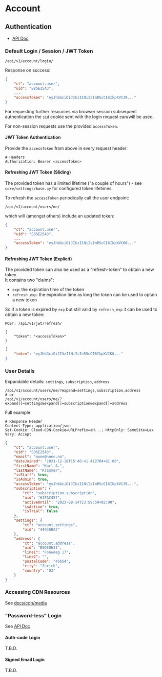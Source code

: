 # Account

## Authentication

 - [API Doc](https://openbroadcast.ch/api/v1/schema/redoc/#tag/authentication)

### Default Login / Session / JWT Token

```
/api/v1/account/login/
```

Response on success:

```json
{
    "ct": "account.user",
    "uid": "E85E25A3",
    ...
    "accessToken": "eyJhbGciOiJIUzI1NiIsInR5cCI6IkpXVCJ9..."
}
```

For requesting further resources via browser session subsequent authentication the `sid` cookie sent with the 
login request can/will be used.

For non-session requests use the provided `accessToken`.

#### JWT Token Authentication

Provide the `accessToken` from above in every request header:

```
# Headers
Authorization: Bearer <accessToken>
```


#### Refreshing JWT Token (Sliding)

The provided token has a limited lifetime ("a couple of hours") - see `core/settings/base.py` for configured token 
lifetimes.

To refresh the `accessToken` periodically call the user endpoint:

```
/api/v1/account/users/me/
```

which will (amongst others) include an updated token:

```json
{
    "ct": "account.user",
    "uid": "E85E25A3",
    ...
    "accessToken": "eyJhbGciOiJIUzI1NiIsInR5cCI6IkpXVCK0..."
}
```


#### Refreshing JWT Token (Explicit)

The provided token can also be used as a "refresh-token" to obtain a new token.  
It contains two "claims":
 - `exp`: the expiration time of the token
 - `refresh_exp`: the expiration time as long the token can be used to optain a new token

So if a token is expired by `exp` but still valid by `refresh_exp` it can be used to obtain a new token:

```
POST: /api/v1/jwt/refresh/

{
    "token": "<accessToken>"
}
```

```json
{
    "token": "eyJhbGciOiJIUzI1NiIsInR5cCI6IkpXVCK0..."
}
```


### User Details

Expandable details: `settings`, `subscription`, `address`

```
/api/v1/account/users/me/?expand=settings,subscription,address
# or
/api/v1/account/users/me/?expand[]=settings&expand[]=subscription&expand[]=address
```

Full example:

```
# Response Header
Content-Type: application/json
Set-Cookie: Cloud-CDN-Cookie=URLPrefix=aH...; HttpOnly: SameSite=Lax
Vary: Accept
```
```json
{
    "ct": "account.user",
    "uid": "E85E25A3",
    "email": "none@none.no",
    "dateJoined": "2021-12-10T15:46:41.412704+01:00",
    "firstName": "Karl A.",
    "lastName": "Klammer",
    "isStaff": true,
    "isAdmin": true,
    "accessToken": "eyJhbGciOiJIUzI1NiIsInR5cCI6IkpXVCJ9...",
    "subscription": {
        "ct": "subscription.subscription",
        "uid": "61FAC457",
        "activeUntil": "2023-08-14T23:59:59+02:00",
        "isActive": true,
        "isTrial": false
    },
    "settings": {
        "ct": "account.settings",
        "uid": "44936BA2"
    },
    "address": {
        "ct": "account.address",
        "uid": "B5DED631",
        "line1": "Fooweeg 17",
        "line2": "",
        "postalCode": "45654",
        "city": "Zurich",
        "country": "DZ"
    }
}
```

### Accessing CDN Resources

See [docs/cdn/media](../cdn/media.md)


### "Password-less" Login

See [API Doc](https://openbroadcast.ch/api/v1/schema/redoc/#tag/authentication)

#### Auth-code Login

T.B.D.

#### Signed Email Login

T.B.D.